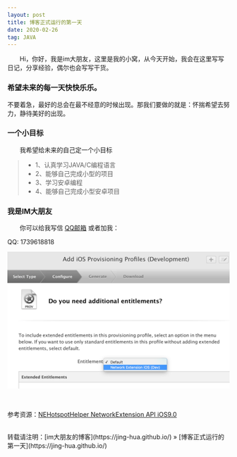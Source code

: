 ```yaml
---
layout: post
title: 博客正式运行的第一天
date: 2020-02-26
tag: JAVA
---
```


　　Hi，你好，我是im大朋友，这里是我的小窝，从今天开始，我会在这里写写日记，分享经验，偶尔也会写写干货。

### 希望未来的每一天快快乐乐。

不要着急，最好的总会在最不经意的时候出现。那我们要做的就是：怀揣希望去努力，静待美好的出现。



### 一个小目标

　　我希望给未来的自己定一个小目标

>* 1、认真学习JAVA/C编程语言
>* 2、能够自己完成小型的项目
>* 3、学习安卓编程 
>* 4、能够自己完成小型安卓项目


### 我是IM大朋友

　　你可以给我写信 [QQ邮箱](mailto:1739618818@QQ.com) 
或者加我：               

QQ:             1739618818

![](/images/posts/Wifilist/PastedGraphic.png)

<br>

参考资源：[NEHotspotHelper NetworkExtension API iOS9.0](http://stackoverflow.com/questions/31704292/nehotspothelper-networkextension-api-ios9-0)

<br>
转载请注明：[im大朋友的博客](https://jing-hua.github.io/) » [博客正式运行的第一天](https://jing-hua.github.io/)  


